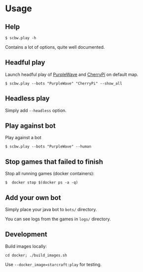 # Usage

## Help

    $ scbw.play -h

Contains a lot of options, quite well documented.

## Headful play

Launch headful play of [PurpleWave](https://sscaitournament.com/index.php?action=botDetails&bot=PurpleWave) and [CherryPi](https://sscaitournament.com/index.php?action=botDetails&bot=CherryPi) on default map.

    $ scbw.play --bots "PurpleWave" "CherryPi" --show_all

## Headless play

Simply add `--headless` option.

## Play against bot

Play against a bot

    $ scbw.play --bots "PurpleWave" --human

## Stop games that failed to finish

Stop all running games (docker containers):

    $  docker stop $(docker ps -a -q)

## Add your own bot

Simply place your java bot to `bots/` directory.

You can see logs from the games in `logs/` directory.

## Development

Build images locally:

    cd docker; ./build_images.sh

Use `--docker_image=starcraft:play` for testing.
